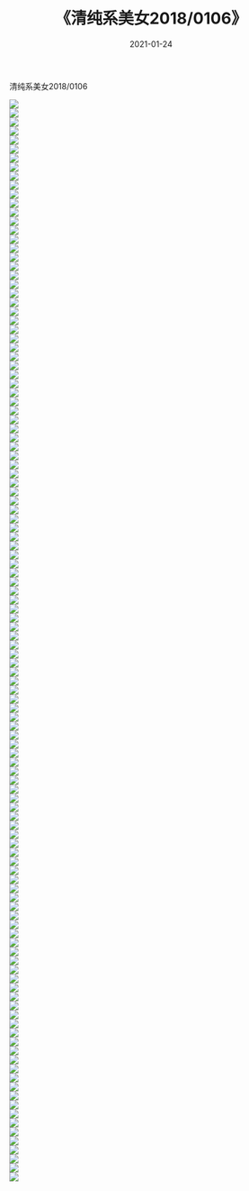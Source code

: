 ﻿---
layout: post
title:  《清纯系美女2018/0106》
date:   2021-01-24
img: http://img.660000.xyz/Sharelink/清纯系美女/2018/0106/000.jpg
categories: [美女, 清纯, 唯美]
---

清纯系美女2018/0106

 ![](http://img.660000.xyz/Sharelink/清纯系美女/2018/0106/001.jpg) <br>![](http://img.660000.xyz/Sharelink/清纯系美女/2018/0106/002.jpg) <br>![](http://img.660000.xyz/Sharelink/清纯系美女/2018/0106/003.jpg) <br>![](http://img.660000.xyz/Sharelink/清纯系美女/2018/0106/004.jpg) <br>![](http://img.660000.xyz/Sharelink/清纯系美女/2018/0106/005.jpg) <br>![](http://img.660000.xyz/Sharelink/清纯系美女/2018/0106/006.jpg) <br>![](http://img.660000.xyz/Sharelink/清纯系美女/2018/0106/007.jpg) <br>![](http://img.660000.xyz/Sharelink/清纯系美女/2018/0106/008.jpg) <br>![](http://img.660000.xyz/Sharelink/清纯系美女/2018/0106/009.jpg) <br>![](http://img.660000.xyz/Sharelink/清纯系美女/2018/0106/010.jpg) <br>![](http://img.660000.xyz/Sharelink/清纯系美女/2018/0106/011.jpg) <br>![](http://img.660000.xyz/Sharelink/清纯系美女/2018/0106/012.jpg) <br>![](http://img.660000.xyz/Sharelink/清纯系美女/2018/0106/013.jpg) <br>![](http://img.660000.xyz/Sharelink/清纯系美女/2018/0106/014.jpg) <br>![](http://img.660000.xyz/Sharelink/清纯系美女/2018/0106/015.jpg) <br>![](http://img.660000.xyz/Sharelink/清纯系美女/2018/0106/016.jpg) <br>![](http://img.660000.xyz/Sharelink/清纯系美女/2018/0106/017.jpg) <br>![](http://img.660000.xyz/Sharelink/清纯系美女/2018/0106/018.jpg) <br>![](http://img.660000.xyz/Sharelink/清纯系美女/2018/0106/019.jpg) <br>![](http://img.660000.xyz/Sharelink/清纯系美女/2018/0106/020.jpg) <br>![](http://img.660000.xyz/Sharelink/清纯系美女/2018/0106/021.jpg) <br>![](http://img.660000.xyz/Sharelink/清纯系美女/2018/0106/022.jpg) <br>![](http://img.660000.xyz/Sharelink/清纯系美女/2018/0106/023.jpg) <br>![](http://img.660000.xyz/Sharelink/清纯系美女/2018/0106/024.jpg) <br>![](http://img.660000.xyz/Sharelink/清纯系美女/2018/0106/025.jpg) <br>![](http://img.660000.xyz/Sharelink/清纯系美女/2018/0106/026.jpg) <br>![](http://img.660000.xyz/Sharelink/清纯系美女/2018/0106/027.jpg) <br>![](http://img.660000.xyz/Sharelink/清纯系美女/2018/0106/028.jpg) <br>![](http://img.660000.xyz/Sharelink/清纯系美女/2018/0106/029.jpg) <br>![](http://img.660000.xyz/Sharelink/清纯系美女/2018/0106/030.jpg) <br>![](http://img.660000.xyz/Sharelink/清纯系美女/2018/0106/031.jpg) <br>![](http://img.660000.xyz/Sharelink/清纯系美女/2018/0106/032.jpg) <br>![](http://img.660000.xyz/Sharelink/清纯系美女/2018/0106/033.jpg) <br>![](http://img.660000.xyz/Sharelink/清纯系美女/2018/0106/034.jpg) <br>![](http://img.660000.xyz/Sharelink/清纯系美女/2018/0106/035.jpg) <br>![](http://img.660000.xyz/Sharelink/清纯系美女/2018/0106/036.jpg) <br>![](http://img.660000.xyz/Sharelink/清纯系美女/2018/0106/037.jpg) <br>![](http://img.660000.xyz/Sharelink/清纯系美女/2018/0106/038.jpg) <br>![](http://img.660000.xyz/Sharelink/清纯系美女/2018/0106/039.jpg) <br>![](http://img.660000.xyz/Sharelink/清纯系美女/2018/0106/040.jpg) <br>![](http://img.660000.xyz/Sharelink/清纯系美女/2018/0106/041.jpg) <br>![](http://img.660000.xyz/Sharelink/清纯系美女/2018/0106/042.jpg) <br>![](http://img.660000.xyz/Sharelink/清纯系美女/2018/0106/043.jpg) <br>![](http://img.660000.xyz/Sharelink/清纯系美女/2018/0106/044.jpg) <br>![](http://img.660000.xyz/Sharelink/清纯系美女/2018/0106/045.jpg) <br>![](http://img.660000.xyz/Sharelink/清纯系美女/2018/0106/046.jpg) <br>![](http://img.660000.xyz/Sharelink/清纯系美女/2018/0106/047.jpg) <br>![](http://img.660000.xyz/Sharelink/清纯系美女/2018/0106/048.jpg) <br>![](http://img.660000.xyz/Sharelink/清纯系美女/2018/0106/049.jpg) <br>![](http://img.660000.xyz/Sharelink/清纯系美女/2018/0106/050.jpg) <br>![](http://img.660000.xyz/Sharelink/清纯系美女/2018/0106/051.jpg) <br>![](http://img.660000.xyz/Sharelink/清纯系美女/2018/0106/052.jpg) <br>![](http://img.660000.xyz/Sharelink/清纯系美女/2018/0106/053.jpg) <br>![](http://img.660000.xyz/Sharelink/清纯系美女/2018/0106/054.jpg) <br>![](http://img.660000.xyz/Sharelink/清纯系美女/2018/0106/055.jpg) <br>![](http://img.660000.xyz/Sharelink/清纯系美女/2018/0106/056.jpg) <br>![](http://img.660000.xyz/Sharelink/清纯系美女/2018/0106/057.jpg) <br>![](http://img.660000.xyz/Sharelink/清纯系美女/2018/0106/058.jpg) <br>![](http://img.660000.xyz/Sharelink/清纯系美女/2018/0106/059.jpg) <br>![](http://img.660000.xyz/Sharelink/清纯系美女/2018/0106/060.jpg) <br>![](http://img.660000.xyz/Sharelink/清纯系美女/2018/0106/061.jpg) <br>![](http://img.660000.xyz/Sharelink/清纯系美女/2018/0106/062.jpg) <br>![](http://img.660000.xyz/Sharelink/清纯系美女/2018/0106/063.jpg) <br>![](http://img.660000.xyz/Sharelink/清纯系美女/2018/0106/064.jpg) <br>![](http://img.660000.xyz/Sharelink/清纯系美女/2018/0106/065.jpg) <br>![](http://img.660000.xyz/Sharelink/清纯系美女/2018/0106/066.jpg) <br>![](http://img.660000.xyz/Sharelink/清纯系美女/2018/0106/067.jpg) <br>![](http://img.660000.xyz/Sharelink/清纯系美女/2018/0106/068.jpg) <br>![](http://img.660000.xyz/Sharelink/清纯系美女/2018/0106/069.jpg) <br>![](http://img.660000.xyz/Sharelink/清纯系美女/2018/0106/070.jpg) <br>![](http://img.660000.xyz/Sharelink/清纯系美女/2018/0106/071.jpg) <br>![](http://img.660000.xyz/Sharelink/清纯系美女/2018/0106/072.jpg) <br>![](http://img.660000.xyz/Sharelink/清纯系美女/2018/0106/073.jpg) <br>![](http://img.660000.xyz/Sharelink/清纯系美女/2018/0106/074.jpg) <br>![](http://img.660000.xyz/Sharelink/清纯系美女/2018/0106/075.jpg) <br>![](http://img.660000.xyz/Sharelink/清纯系美女/2018/0106/076.jpg) <br>![](http://img.660000.xyz/Sharelink/清纯系美女/2018/0106/077.jpg) <br>![](http://img.660000.xyz/Sharelink/清纯系美女/2018/0106/078.jpg) <br>![](http://img.660000.xyz/Sharelink/清纯系美女/2018/0106/079.jpg) <br>![](http://img.660000.xyz/Sharelink/清纯系美女/2018/0106/080.jpg) <br>![](http://img.660000.xyz/Sharelink/清纯系美女/2018/0106/081.jpg) <br>![](http://img.660000.xyz/Sharelink/清纯系美女/2018/0106/082.jpg) <br>![](http://img.660000.xyz/Sharelink/清纯系美女/2018/0106/083.jpg) <br>![](http://img.660000.xyz/Sharelink/清纯系美女/2018/0106/084.jpg) <br>![](http://img.660000.xyz/Sharelink/清纯系美女/2018/0106/085.jpg) <br>![](http://img.660000.xyz/Sharelink/清纯系美女/2018/0106/086.jpg) <br>![](http://img.660000.xyz/Sharelink/清纯系美女/2018/0106/087.jpg) <br>![](http://img.660000.xyz/Sharelink/清纯系美女/2018/0106/088.jpg) <br>![](http://img.660000.xyz/Sharelink/清纯系美女/2018/0106/089.jpg) <br>![](http://img.660000.xyz/Sharelink/清纯系美女/2018/0106/090.jpg) <br>![](http://img.660000.xyz/Sharelink/清纯系美女/2018/0106/091.jpg) <br>![](http://img.660000.xyz/Sharelink/清纯系美女/2018/0106/092.jpg) <br>![](http://img.660000.xyz/Sharelink/清纯系美女/2018/0106/093.jpg) <br>![](http://img.660000.xyz/Sharelink/清纯系美女/2018/0106/094.jpg) <br>![](http://img.660000.xyz/Sharelink/清纯系美女/2018/0106/095.jpg) <br>![](http://img.660000.xyz/Sharelink/清纯系美女/2018/0106/096.jpg) <br>![](http://img.660000.xyz/Sharelink/清纯系美女/2018/0106/097.jpg) <br>![](http://img.660000.xyz/Sharelink/清纯系美女/2018/0106/098.jpg) <br>![](http://img.660000.xyz/Sharelink/清纯系美女/2018/0106/099.jpg) <br>![](http://img.660000.xyz/Sharelink/清纯系美女/2018/0106/100.jpg) <br>![](http://img.660000.xyz/Sharelink/清纯系美女/2018/0106/101.jpg) <br>![](http://img.660000.xyz/Sharelink/清纯系美女/2018/0106/102.jpg) <br>![](http://img.660000.xyz/Sharelink/清纯系美女/2018/0106/103.jpg) <br>![](http://img.660000.xyz/Sharelink/清纯系美女/2018/0106/104.jpg) <br>![](http://img.660000.xyz/Sharelink/清纯系美女/2018/0106/105.jpg) <br>![](http://img.660000.xyz/Sharelink/清纯系美女/2018/0106/106.jpg) <br>![](http://img.660000.xyz/Sharelink/清纯系美女/2018/0106/107.jpg) <br>![](http://img.660000.xyz/Sharelink/清纯系美女/2018/0106/108.jpg) <br>![](http://img.660000.xyz/Sharelink/清纯系美女/2018/0106/109.jpg) <br>![](http://img.660000.xyz/Sharelink/清纯系美女/2018/0106/110.jpg) <br>![](http://img.660000.xyz/Sharelink/清纯系美女/2018/0106/111.jpg) <br>![](http://img.660000.xyz/Sharelink/清纯系美女/2018/0106/112.jpg) <br>![](http://img.660000.xyz/Sharelink/清纯系美女/2018/0106/113.jpg) <br>![](http://img.660000.xyz/Sharelink/清纯系美女/2018/0106/114.jpg) <br>![](http://img.660000.xyz/Sharelink/清纯系美女/2018/0106/115.jpg) <br>![](http://img.660000.xyz/Sharelink/清纯系美女/2018/0106/116.jpg) <br>![](http://img.660000.xyz/Sharelink/清纯系美女/2018/0106/117.jpg) <br>![](http://img.660000.xyz/Sharelink/清纯系美女/2018/0106/118.jpg) <br>![](http://img.660000.xyz/Sharelink/清纯系美女/2018/0106/119.jpg) <br>![](http://img.660000.xyz/Sharelink/清纯系美女/2018/0106/120.jpg) <br>